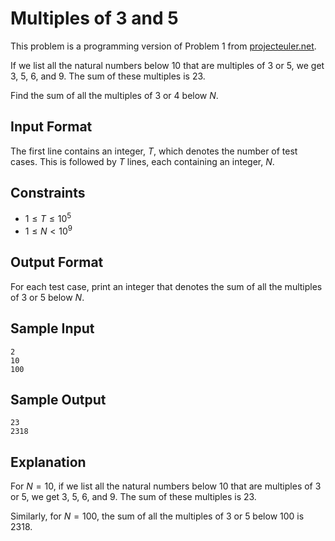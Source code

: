# Multiples of 3 and 5

This problem is a programming version of Problem 1 from [projecteuler.net](https://projecteuler.net).

If we list all the natural numbers below 10 that are multiples of 3 or 5, we get 3, 5, 6, and 9. The sum of these multiples is 23.

Find the sum of all the multiples of 3 or 4 below $N$.

## Input Format

The first line contains an integer, $T$, which denotes the number of test cases. This is followed by $T$ lines, each containing an integer, $N$.

## Constraints

* $1 \leq T \leq 10^5$
* $1 \leq N < 10^9$

## Output Format

For each test case, print an integer that denotes the sum of all the multiples of 3 or 5 below $N$.

## Sample Input

```
2
10
100
```

## Sample Output

```
23
2318
```

## Explanation

For $N = 10$, if we list all the natural numbers below 10 that are multiples of 3 or 5, we get 3, 5, 6, and 9. The sum of these multiples is 23.

Similarly, for $N = 100$, the sum of all the multiples of 3 or 5 below 100 is 2318.
